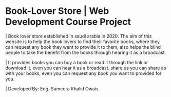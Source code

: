 # Book-Lover Store | Web Development Course Project

| Book lover store established in saudi arabia in 2020.
The aim of this website is to help the book lovers to find their favorite books,
where they can request any book they want to provide it to them, 
also helps the blind people to take the benefit from the books through hearing it as a broadcast.

| It provides books
you can buy a book or read it 
through the link or download it, 
even you can hear it as a broadcast.
share us
you can share as with your books,
even you can request any book you want to provided for you.


| Developed By: Eng. Sameera Khalid Owais.

